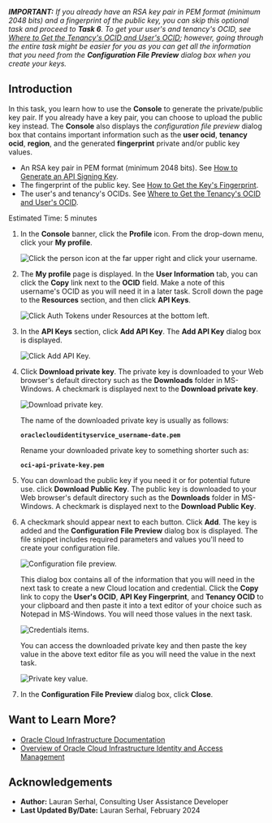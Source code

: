 <!--
    {
        "name":"Generate an RSA key pair",
        "description":"Generate an RSA key pair and get the key's values and fingerprint"
    }
-->

_**IMPORTANT:** If you already have an RSA key pair in PEM format (minimum 2048 bits) and a fingerprint of the public key, you can skip this optional task and proceed to **Task 6**. To get your user's and tenancy's OCID, see [Where to Get the Tenancy's OCID and User's OCID](https://docs.oracle.com/en-us/iaas/Content/API/Concepts/apisigningkey.htm#five); however, going through the entire task might be easier for you as you can get all the information that you need from the **Configuration File Preview** dialog box when you create your keys._

## Introduction

In this task, you learn how to use the **Console** to generate the private/public key pair. If you already have a key pair, you can choose to upload the public key instead. The **Console** also displays the _configuration file preview_ dialog box that contains important information such as the **user ocid**, **tenancy ocid**, **region**, and the generated **fingerprint** private and/or public key values.

+ An RSA key pair in PEM format (minimum 2048 bits). See [How to Generate an API Signing Key](https://docs.oracle.com/en-us/iaas/Content/API/Concepts/apisigningkey.htm#two).
+ The fingerprint of the public key. See [How to Get the Key's Fingerprint](https://docs.oracle.com/en-us/iaas/Content/API/Concepts/apisigningkey.htm#four).
+ The user's and tenancy's OCIDs. See [Where to Get the Tenancy's OCID and User's OCID](https://docs.oracle.com/en-us/iaas/Content/API/Concepts/apisigningkey.htm#five).

Estimated Time: 5 minutes

1. In the **Console** banner, click the **Profile** icon. From the drop-down menu, click your **My profile**.

    ![Click the person icon at the far upper right and click your username.](./images/click-my-profile.png " ")

2. The **My profile** page is displayed. In the **User Information** tab, you can click the **Copy** link next to the **OCID** field. Make a note of this username's OCID as you will need it in a later task. Scroll down the page to the **Resources** section, and then click **API Keys**.

    ![Click Auth Tokens under Resources at the bottom left.](./images/click-api-key.png " ")

3. In the **API Keys** section, click **Add API Key**. The **Add API Key** dialog box is displayed.

    ![Click Add API Key.](./images/click-add-api-key.png " ")

4. Click **Download private key**. The private key is downloaded to your Web browser's default directory such as the **Downloads** folder in MS-Windows. A checkmark is displayed next to the **Download private key**.

    ![Download private key.](./images/download-private-key.png " ")

    The name of the downloaded private key is usually as follows:

    **`oraclecloudidentityservice_username-date.pem`**

    Rename your downloaded private key to something shorter such as:

    **`oci-api-private-key.pem`**

5. You can download the public key if you need it or for potential future use. click **Download Public Key**. The public key is downloaded to your Web browser's default directory such as the **Downloads** folder in MS-Windows. A checkmark is displayed next to the **Download Public Key**.

6. A checkmark should appear next to each button. Click **Add**. The key is added and the **Configuration File Preview** dialog box is displayed. The file snippet includes required parameters and values you'll need to create your configuration file.

    ![Configuration file preview.](./images/config-file-preview.png " ")

    This dialog box contains all of the information that you will need in the next task to create a new Cloud location and credential. Click the **Copy** link to copy the **User's OCID**, **API Key Fingerprint**, and **Tenancy OCID** to your clipboard and then paste it into a text editor of your choice such as Notepad in MS-Windows. You will need those values in the next task.

    ![Credentials items.](./images/credentials-items.png " ")

    You can access the downloaded private key and then paste the key value in the above text editor file as you will need the value in the next task.

    ![Private key value.](./images/get-private-key-value.png " ")

7. In the **Configuration File Preview** dialog box, click **Close**.

## Want to Learn More?

* [Oracle Cloud Infrastructure Documentation](https://docs.cloud.oracle.com/en-us/iaas/Content/GSG/Concepts/baremetalintro.htm)
* [Overview of Oracle Cloud Infrastructure Identity and Access Management](https://docs.cloud.oracle.com/en-us/iaas/Content/Identity/Concepts/overview.htm)

## Acknowledgements

* **Author:** Lauran Serhal, Consulting User Assistance Developer
* **Last Updated By/Date:** Lauran Serhal, February 2024